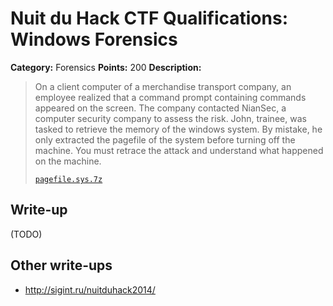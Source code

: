 # Nuit du Hack CTF Qualifications: Windows Forensics

**Category:** Forensics
**Points:** 200
**Description:**

> On a client computer of a merchandise transport company, an employee realized that a command prompt containing commands appeared on the screen. The company contacted NianSec, a computer security company to assess the risk. John, trainee, was tasked to retrieve the memory of the windows system. By mistake, he only extracted the pagefile of the system before turning off the machine. You must retrace the attack and understand what happened on the machine.
>
> [`pagefile.sys.7z`](pagefile.sys.7z)

## Write-up

(TODO)

## Other write-ups

* <http://sigint.ru/nuitduhack2014/>

